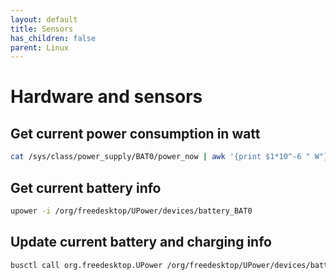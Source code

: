 ```yaml
---
layout: default
title: Sensors
has_children: false
parent: Linux
---
```


# Hardware and sensors

## Get current power consumption in watt

```bash
cat /sys/class/power_supply/BAT0/power_now | awk '{print $1*10^-6 " W"}'
```

## Get current battery info

```bash
upower -i /org/freedesktop/UPower/devices/battery_BAT0
```

## Update current battery and charging info

```bash
busctl call org.freedesktop.UPower /org/freedesktop/UPower/devices/battery_BAT0 org.freedesktop.UPower.Device Refresh
```
